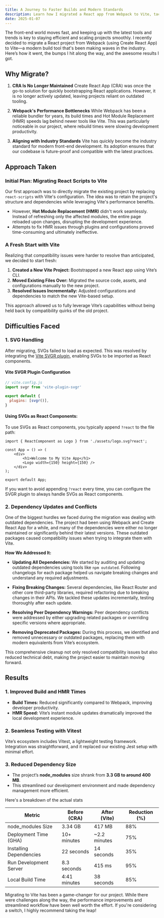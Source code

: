 ```yaml
---
title: A Journey to Faster Builds and Modern Standards
description: Learn how I migrated a React app from Webpack to Vite, tackling compatibility challenges and achieving faster builds, smoother HMR, and a future-proof codebase.
date: 2025-01-07
---
```


The front-end world moves fast, and keeping up with the latest tools and trends is key to staying efficient and scaling projects smoothly. I recently decided to migrate a React project from Webpack (using Create React App) to Vite—a modern build tool that's been making waves in the industry. Here’s how it went, the bumps I hit along the way, and the awesome results I got.

## **Why Migrate?**

1. **CRA Is No Longer Maintained**
   Create React App (CRA) was once the go-to solution for quickly bootstrapping React applications. However, it is no longer actively updated, leaving projects reliant on outdated tooling.

2. **Webpack's Performance Bottlenecks**
   While Webpack has been a reliable bundler for years, its build times and Hot Module Replacement (HMR) speeds lag behind newer tools like Vite. This was particularly noticeable in our project, where rebuild times were slowing development productivity.

3. **Aligning with Industry Standards**
   Vite has quickly become the industry standard for modern front-end development. Its adoption ensures that our codebase is future-proof and compatible with the latest practices.

## **Approach Taken**

### **Initial Plan: Migrating React Scripts to Vite**
Our first approach was to directly migrate the existing project by replacing `react-scripts` with Vite's configuration. The idea was to retain the project's structure and dependencies while leveraging Vite's performance benefits.

- However, **Hot Module Replacement (HMR)** didn't work seamlessly. Instead of refreshing only the affected modules, the entire page reloaded upon changes, disrupting the development experience.
- Attempts to fix HMR issues through plugins and configurations proved time-consuming and ultimately ineffective.

### **A Fresh Start with Vite**
Realizing that compatibility issues were harder to resolve than anticipated, we decided to start fresh:
1. **Created a New Vite Project:** Bootstrapped a new React app using Vite’s CLI.
2. **Moved Existing Files Over:** Migrated the source code, assets, and configurations manually to the new project.
3. **Resolved Issues Incrementally:** Adjusted configurations and dependencies to match the new Vite-based setup.

This approach allowed us to fully leverage Vite’s capabilities without being held back by compatibility quirks of the old project.

## **Difficulties Faced**

### 1. **SVG Handling**
After migrating, SVGs failed to load as expected. This was resolved by integrating the [Vite SVGR plugin](https://github.com/pd4d10/vite-plugin-svgr), enabling SVGs to be imported as React components.

#### **Vite SVGR Plugin Configuration**
```javascript
// vite.config.js
import svgr from 'vite-plugin-svgr'

export default {
  plugins: [svgr()],
}
```

#### Using SVGs as React Components:
To use SVGs as React components, you typically append `?react` to the file path:

```JSX
import { ReactComponent as Logo } from './assets/logo.svg?react';

const App = () => (
    <div>
        <h1>Welcome to My Vite App</h1>
        <Logo width={150} height={150} />
    </div>
);

export default App;
```

If you want to avoid appending `?react` every time, you can configure the SVGR plugin to always handle SVGs as React components.

### 2. **Dependency Updates and Conflicts**
One of the biggest hurdles we faced during the migration was dealing with outdated dependencies. The project had been using Webpack and Create React App for a while, and many of the dependencies were either no longer maintained or significantly behind their latest versions. These outdated packages caused compatibility issues when trying to integrate them with Vite.

**How We Addressed It:**
- **Updating All Dependencies:**
  We started by auditing and updating outdated dependencies using tools like `npm outdated`. Following changelogs for each package helped us navigate breaking changes and understand any required adjustments.

- **Fixing Breaking Changes:**
  Several dependencies, like React Router and other core third-party libraries, required refactoring due to breaking changes in their APIs. We tackled these updates incrementally, testing thoroughly after each update.

- **Resolving Peer Dependency Warnings:**
  Peer dependency conflicts were addressed by either upgrading related packages or overriding specific versions where appropriate.

- **Removing Deprecated Packages:**
  During this process, we identified and removed unnecessary or outdated packages, replacing them with modern equivalents from Vite’s ecosystem.

This comprehensive cleanup not only resolved compatibility issues but also reduced technical debt, making the project easier to maintain moving forward.

## **Results**

### 1. **Improved Build and HMR Times**

- **Build Times:** Reduced significantly compared to Webpack, improving developer productivity.
- **HMR Speed:** Vite’s instant module updates dramatically improved the local development experience.

### 2. **Seamless Testing with Vitest**
Vite’s ecosystem includes Vitest, a lightweight testing framework. Integration was straightforward, and it replaced our existing Jest setup with minimal effort.

### 3. **Reduced Dependency Size**
- The project’s **node_modules** size shrank from **3.3 GB to around 400 MB**.
- This streamlined our development environment and made dependency management more efficient.

Here's a breakdown of the actual stats

| Metric                             | Before (CRA)      | After (Vite)       | Reduction (%)  |
|------------------------------------|-------------------|--------------------|----------------|
| node_modules Size                  | 3.34 GB           | 417 MB             | 88%            |
| Deployment Time (GHA)              | 10+ minutes       | ~2.2 minutes       | 75%            |
| Installing Dependencies            | 22 seconds        | 14 seconds         | 35%            |
| Run Development Server             | 8.3 seconds       | 415 ms             | 95%            |
| Local Build Time                   | 4:41 minutes      | 38 seconds         | 85%            |

Migrating to Vite has been a game-changer for our project. While there were challenges along the way, the performance improvements and streamlined workflow have been well worth the effort. If you're considering a switch, I highly recommend taking the leap!
